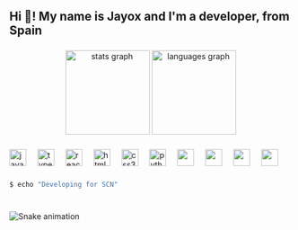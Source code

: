 <h2 align="left">Hi 👋! My name is Jayox and I'm a developer, from Spain</h2>

###

<div align="center">
  <img src="https://github-readme-stats.vercel.app/api?username=vexiuf&hide_title=false&hide_rank=false&show_icons=true&include_all_commits=true&count_private=true&disable_animations=false&theme=dracula&locale=en&hide_border=false" height="150" alt="stats graph"  />
  <img src="https://github-readme-stats.vercel.app/api/top-langs?username=vexiuf&locale=en&hide_title=false&layout=compact&card_width=320&langs_count=5&theme=dracula&hide_border=false" height="150" alt="languages graph"  />
</div>

###

<div align="left">
  <img src="https://cdn.jsdelivr.net/gh/devicons/devicon/icons/javascript/javascript-original.svg" height="30" alt="javascript logo"  />
  <img width="12" />
  <img src="https://cdn.jsdelivr.net/gh/devicons/devicon/icons/typescript/typescript-original.svg" height="30" alt="typescript logo"  />
  <img width="12" />
  <img src="https://cdn.jsdelivr.net/gh/devicons/devicon/icons/react/react-original.svg" height="30" alt="react logo"  />
  <img width="12" />
  <img src="https://cdn.jsdelivr.net/gh/devicons/devicon/icons/html5/html5-original.svg" height="30" alt="html5 logo"  />
  <img width="12" />
  <img src="https://cdn.jsdelivr.net/gh/devicons/devicon/icons/css3/css3-original.svg" height="30" alt="css3 logo"  />
  <img width="12" />
  <img src="https://cdn.jsdelivr.net/gh/devicons/devicon/icons/python/python-original.svg" height="30" alt="python logo"  />
  <img width="12">
  <img src="https://cdn.jsdelivr.net/gh/devicons/devicon@latest/icons/java/java-original.svg" height="30" />
  <img width="12">
  <img src="https://cdn.jsdelivr.net/gh/devicons/devicon@latest/icons/mongodb/mongodb-original.svg" height="30" />
  <img width="12">
  <img src="https://cdn.jsdelivr.net/gh/devicons/devicon@latest/icons/express/express-original.svg" height="30" />
  <img width="12">
  <img src="https://cdn.jsdelivr.net/gh/devicons/devicon@latest/icons/nextjs/nextjs-original.svg" height="30" />
</div>

###
```bash
$ echo "Developing for SCN"
```

###

<br clear="both">

<img src="https://raw.githubusercontent.com/maurodesouza/maurodesouza/output/snake.svg" alt="Snake animation" />

###
